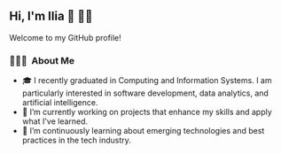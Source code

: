 ## Hi, I'm Ilia 👋 👨‍🎓 
Welcome to my GitHub profile!

### 👨🏻‍💻&nbsp; About Me
- 🎓 I recently graduated in Computing and Information Systems. I am particularly interested in software development, data analytics, and artificial intelligence.
- 🔭 I’m currently working on projects that enhance my skills and apply what I've learned.
- 🌱 I’m continuously learning about emerging technologies and best practices in the tech industry.
<!--
**iliab1/iliab1** is a ✨ _special_ ✨ repository because its `README.md` (this file) appears on your GitHub profile.

Here are some ideas to get you started:

- 🔭 I’m currently studying Computing and Information Systems 
- 🌱 I’m currently learning ...
- 👯 I’m looking to collaborate on ...
- 🤔 I’m looking for help with ...
- 💬 Ask me about ...
- 📫 How to reach me: ...
- 😄 Pronouns: ...
- ⚡ Fun fact: ...
-->
